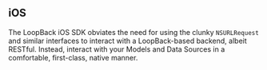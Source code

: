 ## iOS

The LoopBack iOS SDK obviates the need for using the clunky `NSURLRequest` and
similar interfaces to interact with a LoopBack-based backend, albeit RESTful.
Instead, interact with your Models and Data Sources in a comfortable,
first-class, native manner.
